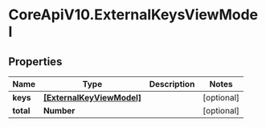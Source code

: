 # CoreApiV10.ExternalKeysViewModel

## Properties
Name | Type | Description | Notes
------------ | ------------- | ------------- | -------------
**keys** | [**[ExternalKeyViewModel]**](ExternalKeyViewModel.md) |  | [optional] 
**total** | **Number** |  | [optional] 



